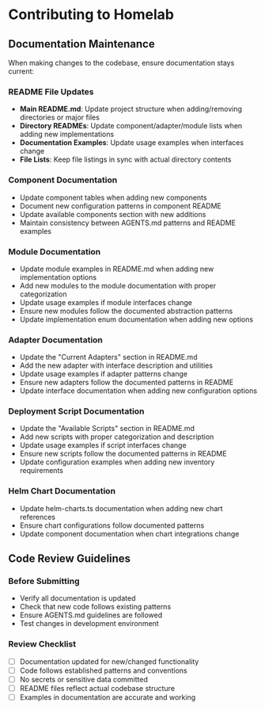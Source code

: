 # Contributing to Homelab

## Documentation Maintenance

When making changes to the codebase, ensure documentation stays current:

### README File Updates
- **Main README.md**: Update project structure when adding/removing directories or major files
- **Directory READMEs**: Update component/adapter/module lists when adding new implementations
- **Documentation Examples**: Update usage examples when interfaces change
- **File Lists**: Keep file listings in sync with actual directory contents

### Component Documentation
- Update component tables when adding new components
- Document new configuration patterns in component README
- Update available components section with new additions
- Maintain consistency between AGENTS.md patterns and README examples

### Module Documentation
- Update module examples in README.md when adding new implementation options
- Add new modules to the module documentation with proper categorization
- Update usage examples if module interfaces change
- Ensure new modules follow the documented abstraction patterns
- Update implementation enum documentation when adding new options

### Adapter Documentation
- Update the "Current Adapters" section in README.md
- Add the new adapter with interface description and utilities
- Update usage examples if adapter patterns change
- Ensure new adapters follow the documented patterns in README
- Update interface documentation when adding new configuration options

### Deployment Script Documentation
- Update the "Available Scripts" section in README.md
- Add new scripts with proper categorization and description
- Update usage examples if script interfaces change
- Ensure new scripts follow the documented patterns in README
- Update configuration examples when adding new inventory requirements

### Helm Chart Documentation
- Update helm-charts.ts documentation when adding new chart references
- Ensure chart configurations follow documented patterns
- Update component documentation when chart integrations change

## Code Review Guidelines

### Before Submitting
- Verify all documentation is updated
- Check that new code follows existing patterns
- Ensure AGENTS.md guidelines are followed
- Test changes in development environment

### Review Checklist
- [ ] Documentation updated for new/changed functionality
- [ ] Code follows established patterns and conventions
- [ ] No secrets or sensitive data committed
- [ ] README files reflect actual codebase structure
- [ ] Examples in documentation are accurate and working